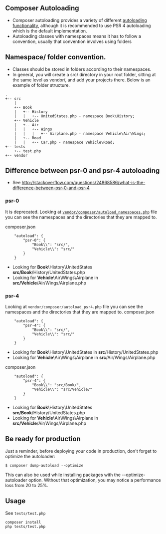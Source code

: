 ## Composer Autoloading
- Composer autoloading provides a variety of different [autoloading functionality](https://getcomposer.org/doc/04-schema.md#autoload), although it is recommended to use PSR 4 autoloading which is the default implementation.
- Autoloading classes with namespaces means it has to follow a convention, usually that convention involves using folders

## Namespace/ folder convention.
- Classes should be stored in folders according to their namespaces.
- In general, you will create a src/ directory in your root folder, sitting at the same level as vendor/, and add your projects there. Below is an example of folder structure.
```
.
+-- src
    |
    +-- Book 
    |   +-- History
    |   |   +-- UnitedStates.php - namespace Book\History;
    +-- Vehicle
    |   +-- Air
    |   |   +-- Wings
    |   |   |   +-- Airplane.php - namespace Vehicle\Air\Wings;
    |   +-- Road
    |   |   +-- Car.php - namespace Vehicle\Road;
+-- tests
    +-- test.php
+-- vendor
```
## Difference between psr-0 and psr-4 autoloading
- See http://stackoverflow.com/questions/24868586/what-is-the-difference-between-psr-0-and-psr-4


### psr-0
It is deprecated. Looking at [```vendor/composer/autoload_namespaces.php```](https://jtreminio.com/2012/10/composer-namespaces-in-5-minutes/#the-autoload_namespaces.php-file) file you can see the namespaces and the directories that they are mapped to.

composer.json
```
    "autoload": {
        "psr-0": {
            "Book\\": "src/",
            "Vehicle\\": "src/"
        }
    }    
```

- Looking for **Book**\History\UnitedStates **src/Book**/History/UnitedStates.php
- Looking for **Vehicle**\Air\Wings\Airplane in **src/Vehicle**/Air/Wings/Airplane.php

### psr-4
Looking at ```vendor/composer/autoload_psr4.php``` file you can see the namespaces and the directories that they are mapped to.
composer.json
```
    "autoload": {
        "psr-4": {
            "Book\\": "src/",
            "Vehicle\\": "src/"
        }
    }    
```
- Looking for **Book**\History\UnitedStates in **src**/History/UnitedStates.php
- Looking for **Vehicle**\Air\Wings\Airplane in **src**/Air/Wings/Airplane.php

composer.json
```
    "autoload": {
        "psr-4": {
            "Book\\": "src/Book/",
            "Vehicle\\": "src/Vehicle/"
        }
    }    
```
- Looking for **Book**\History\UnitedStates **src/Book**/History/UnitedStates.php
- Looking for **Vehicle**\Air\Wings\Airplane in **src/Vehicle**/Air/Wings/Airplane.php

## Be ready for production
Just a reminder, before deploying your code in production, don't forget to optimize the autoloader:
```
$ composer dump-autoload --optimize
```
This can also be used while installing packages with the --optimize-autoloader option. Without that optimization, you may notice a performance loss from 20 to 25%.
## Usage
See ```tests/test.php```
```
composer install
php tests/test.php
```